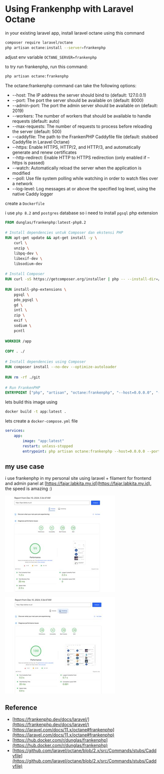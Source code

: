 # Using Frankenphp with Laravel Octane

in your existing laravel app, install laravel octane using this command

```bash
composer require laravel/octane
php artisan octane:install --server=frankenphp
```

adjust env variable `OCTANE_SERVER=frankenphp`

to try run frankenphp, run this command:

```bash
php artisan octane:frankenphp
```

The octane:frankenphp command can take the following options:

- --host: The IP address the server should bind to (default: 127.0.0.1)
- --port: The port the server should be available on (default: 8000)
- --admin-port: The port the admin server should be available on (default: 2019)
- --workers: The number of workers that should be available to handle requests
  (default: auto)
- --max-requests: The number of requests to process before reloading the server
  (default: 500)
- --caddyfile: The path to the FrankenPHP Caddyfile file (default: stubbed
  Caddyfile in Laravel Octane)
- --https: Enable HTTPS, HTTP/2, and HTTP/3, and automatically generate and
  renew certificates
- --http-redirect: Enable HTTP to HTTPS redirection (only enabled if –https is
  passed)
- --watch: Automatically reload the server when the application is modified
- --poll: Use file system polling while watching in order to watch files over a
  network
- --log-level: Log messages at or above the specified log level, using the
  native Caddy logger

create a `Dockerfile`

i use `php 8.2` and `postgres` database so i need to install `pgsql` php
extension

```Dockerfile
FROM dunglas/frankenphp:latest-php8.2

# Install dependencies untuk Composer dan ekstensi PHP
RUN apt-get update && apt-get install -y \
    curl \
    unzip \
    libpq-dev \
    libexif-dev \
    libsodium-dev

# Install Composer
RUN curl -sS https://getcomposer.org/installer | php -- --install-dir=/usr/local/bin --filename=composer

RUN install-php-extensions \
    pgsql \
    pdo_pgsql \
    gd \
    intl \
    zip \
    exif \
    sodium \
    pcntl

WORKDIR /app

COPY . ./

# Install dependencies using Composer
RUN composer install --no-dev --optimize-autoloader

RUN rm -rf ./git

# Run FrankenPHP
ENTRYPOINT ["php", "artisan", "octane:frankenphp", "--host=0.0.0.0", "--port=80"]
```

lets build this image using

```bash
docker build -t app:latest .
```

lets create a `docker-compose.yml` file

```yaml
services:
    app:
        image: "app:latest"
        restart: unless-stopped
        entrypoint: php artisan octane:frankenphp --host=0.0.0.0 --port=80 --workers=2 --max-requests=1000
```

## my use case

i use frankenphp in my personal site using laravel + filament for frontend and
admin panel at [https://fajar.labkita.my.id](https://fajar.labkita.my.id), the
speed is amazing :)

![pagespeed1](./images/google-page-speed-1.png)

![pagespeed2](./images/google-page-speed-2.png)

## Reference

- [https://frankenphp.dev/docs/laravel/](https://frankenphp.dev/docs/laravel/)
- [https://laravel.com/docs/11.x/octane#frankenphp](https://laravel.com/docs/11.x/octane#frankenphp)
- [https://hub.docker.com/r/dunglas/frankenphp](https://hub.docker.com/r/dunglas/frankenphp)
- [https://github.com/laravel/octane/blob/2.x/src/Commands/stubs/Caddyfile](https://github.com/laravel/octane/blob/2.x/src/Commands/stubs/Caddyfile)
